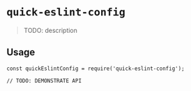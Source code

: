 # `quick-eslint-config`

> TODO: description

## Usage

```
const quickEslintConfig = require('quick-eslint-config');

// TODO: DEMONSTRATE API
```
